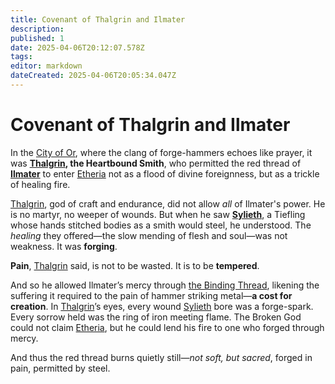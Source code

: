 ```yaml
---
title: Covenant of Thalgrin and Ilmater
description: 
published: 1
date: 2025-04-06T20:12:07.578Z
tags: 
editor: markdown
dateCreated: 2025-04-06T20:05:34.047Z
---
```


# Covenant of Thalgrin and Ilmater

In the [City of Or](/location/settlement/city/city-of-or.md), where the clang of forge-hammers echoes like prayer, it was **[Thalgrin](/being/deity/thalgrin.md), the Heartbound Smith**, who permitted the red thread of **[Ilmater](https://forgottenrealms.fandom.com/wiki/Ilmater)** to enter [Etheria](/etheria.md) not as a flood of divine foreignness, but as a trickle of healing fire.

[Thalgrin](/being/deity/thalgrin.md), god of craft and endurance, did not allow *all* of Ilmater's power. He is no martyr, no weeper of wounds. But when he saw **[Sylieth](/being/character/sylieth.md)**, a Tiefling whose hands stitched bodies as a smith would steel, he understood. The *healing* they offered—the slow mending of flesh and soul—was not weakness. It was **forging**.

**Pain**, [Thalgrin](/being/deity/thalgrin.md) said, is not to be wasted. It is to be **tempered**.

And so he allowed Ilmater’s mercy through [the Binding Thread](/being/character/sylieth/the-binding-thread.md), likening the suffering it required to the pain of hammer striking metal—**a cost for creation**. In [Thalgrin](/being/deity/thalgrin.md)’s eyes, every wound [Sylieth](/being/character/sylieth.md) bore was a forge-spark. Every sorrow held was the ring of iron meeting flame. The Broken God could not claim [Etheria](/etheria.md), but he could lend his fire to one who forged through mercy.

And thus the red thread burns quietly still—*not soft, but sacred*, forged in pain, permitted by steel.
